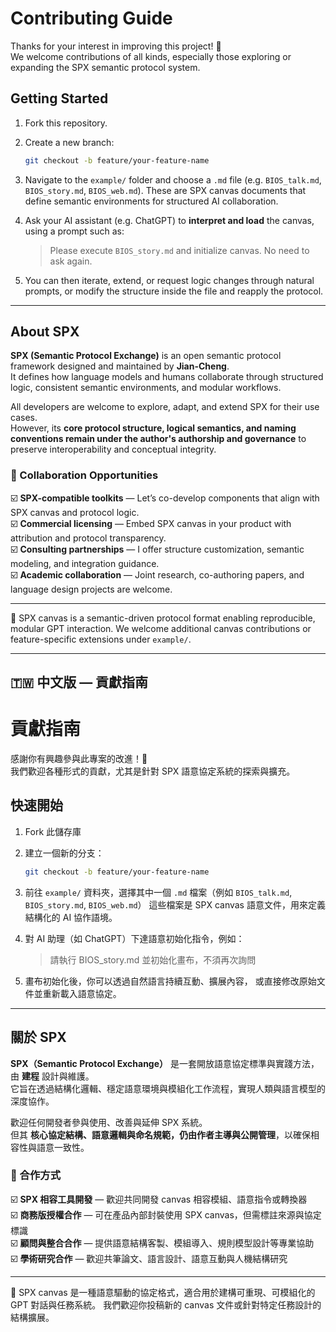 # Contributing Guide

Thanks for your interest in improving this project! 🎉  
We welcome contributions of all kinds, especially those exploring or expanding the SPX semantic protocol system.

## Getting Started

1. Fork this repository.  
2. Create a new branch:
   ```bash
   git checkout -b feature/your-feature-name
   ```

3. Navigate to the `example/` folder and choose a `.md` file (e.g. `BIOS_talk.md`, `BIOS_story.md`, `BIOS_web.md`).
   These are SPX canvas documents that define semantic environments for structured AI collaboration.

4. Ask your AI assistant (e.g. ChatGPT) to **interpret and load** the canvas, using a prompt such as:

   > Please execute `BIOS_story.md` and initialize canvas. No need to ask again.

5. You can then iterate, extend, or request logic changes through natural prompts,
   or modify the structure inside the file and reapply the protocol.

---

## About SPX

**SPX (Semantic Protocol Exchange)** is an open semantic protocol framework designed and maintained by **Jian-Cheng**.  
It defines how language models and humans collaborate through structured logic, consistent semantic environments, and modular workflows.

All developers are welcome to explore, adapt, and extend SPX for their use cases.  
However, its **core protocol structure, logical semantics, and naming conventions remain under the author's authorship and governance** to preserve interoperability and conceptual integrity.

### 🤝 Collaboration Opportunities

☑️ **SPX-compatible toolkits** — Let’s co-develop components that align with SPX canvas and protocol logic.  
☑️ **Commercial licensing** — Embed SPX canvas in your product with attribution and protocol transparency.  
☑️ **Consulting partnerships** — I offer structure customization, semantic modeling, and integration guidance.  
☑️ **Academic collaboration** — Joint research, co-authoring papers, and language design projects are welcome.

---

🧠 SPX canvas is a semantic-driven protocol format enabling reproducible, modular GPT interaction.
We welcome additional canvas contributions or feature-specific extensions under `example/`.

---

## 🇹🇼 **中文版 — 貢獻指南**


# 貢獻指南

感謝你有興趣參與此專案的改進！🎉  
我們歡迎各種形式的貢獻，尤其是針對 SPX 語意協定系統的探索與擴充。

## 快速開始

1. Fork 此儲存庫  
2. 建立一個新的分支：
   ```bash
   git checkout -b feature/your-feature-name
   ```

3. 前往 `example/` 資料夾，選擇其中一個 `.md` 檔案（例如 `BIOS_talk.md`, `BIOS_story.md`, `BIOS_web.md`）
   這些檔案是 SPX canvas 語意文件，用來定義結構化的 AI 協作語境。

4. 對 AI 助理（如 ChatGPT）下達語意初始化指令，例如：

   > 請執行 BIOS\_story.md 並初始化畫布，不須再次詢問

5. 畫布初始化後，你可以透過自然語言持續互動、擴展內容，
   或直接修改原始文件並重新載入語意協定。

---

## 關於 SPX

**SPX（Semantic Protocol Exchange）** 是一套開放語意協定標準與實踐方法，由 **建程** 設計與維護。  
它旨在透過結構化邏輯、穩定語意環境與模組化工作流程，實現人類與語言模型的深度協作。

歡迎任何開發者參與使用、改善與延伸 SPX 系統。  
但其 **核心協定結構、語意邏輯與命名規範，仍由作者主導與公開管理**，以確保相容性與語意一致性。

### 🤝 合作方式

☑️ **SPX 相容工具開發** — 歡迎共同開發 canvas 相容模組、語意指令或轉換器  
☑️ **商務版授權合作** — 可在產品內部封裝使用 SPX canvas，但需標註來源與協定標識  
☑️ **顧問與整合合作** — 提供語意結構客製、模組導入、規則模型設計等專業協助  
☑️ **學術研究合作** — 歡迎共筆論文、語言設計、語意互動與人機結構研究

---

🧠 SPX canvas 是一種語意驅動的協定格式，適合用於建構可重現、可模組化的 GPT 對話與任務系統。
我們歡迎你投稿新的 canvas 文件或針對特定任務設計的結構擴展。
